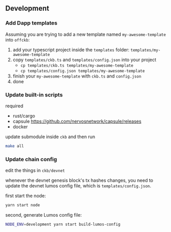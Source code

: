 ## Development

### Add Dapp templates

Assuming you are trying to add a new template named `my-awesome-template` into `offckb`:

1. add your typescript project inside the `templates` folder: `templates/my-awesome-template`
2. copy `templates/ckb.ts` and `templates/config.json` into your project
   - `cp templates/ckb.ts templates/my-awesome-template`
   - `cp templates/config.json templates/my-awesome-template`
3. finish your `my-awesome-template` with `ckb.ts` and `config.json`
4. done

### Update built-in scripts

required

- rust/cargo
- capsule https://github.com/nervosnetwork/capsule/releases
- docker

update submodule inside `ckb` and then run

```sh
make all
```

### Update chain config

edit the things in `ckb/devnet`

whenever the devnet genesis block's tx hashes changes, you need to update the devnet lumos config file, which is `templates/config.json`.

first start the node:

```sh
yarn start node
```

second, generate Lumos config file:

```sh
NODE_ENV=development yarn start build-lumos-config
```

